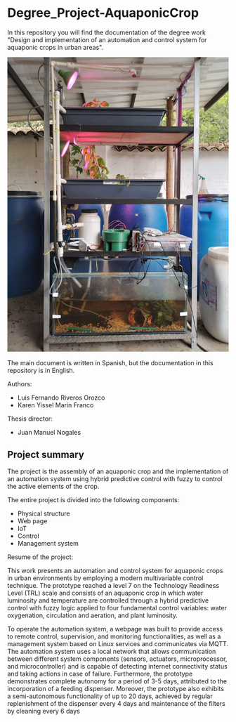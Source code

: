 # Degree_Project-AquaponicCrop

In this repository you will find the documentation of the degree work "Design and implementation of an automation and control system for aquaponic crops in urban areas".

![My Image](Some_photos/IMG-20221203-WA0044.jpg)


The main document is written in Spanish, but the documentation in this repository is in English.

Authors: 
- Luis Fernando Riveros Orozco
- Karen Yissel Marin Franco

Thesis director:
- Juan Manuel Nogales

## Project summary
The project is the assembly of an aquaponic crop and the implementation of an automation system using hybrid predictive control with fuzzy to control the active elements of the crop.



The entire project is divided into the following components:
- Physical structure
- Web page
- IoT
- Control
- Management system

Resume of the project:

This work presents an automation and control system for aquaponic crops in urban environments by employing a modern multivariable control technique. The prototype reached a level 7 on the Technology Readiness Level (TRL) scale and consists of an aquaponic crop in which water luminosity and temperature are controlled through a hybrid predictive control with fuzzy logic applied to four fundamental control variables: water oxygenation, circulation and aeration, and plant luminosity.

To operate the automation system, a webpage was built to provide access to remote control, supervision, and monitoring functionalities, as well as a management system based on Linux services and communicates via MQTT. The automation system uses a local network that allows communication between different system components (sensors, actuators, microprocessor, and microcontroller) and is capable of detecting internet connectivity status and taking actions in case of failure. Furthermore, the prototype demonstrates complete autonomy for a period of 3-5 days, attributed to the incorporation of a feeding dispenser. Moreover, the prototype also exhibits a semi-autonomous functionality of up to 20 days, achieved by regular replenishment of the dispenser every 4 days and maintenance of the filters by cleaning every 6 days
